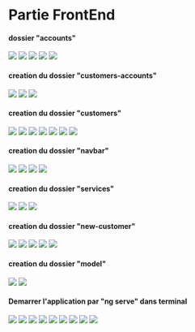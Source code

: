 <h1>Partie FrontEnd</h1>
<h4> dossier "accounts"</h4>
<img src="captures/img1.PNG">
<img src="captures/img2.PNG">
<img src="captures/img3.PNG">
<img src="captures/img4.PNG">
<img src="captures/img5.PNG">
<h4>creation du dossier "customers-accounts"</h4>
<img src="captures/img6.PNG">
<img src="captures/img7.PNG">
<img src="captures/img8.PNG">
<h4>creation du dossier "customers"</h4>
<img src="captures/img9.PNG">
<img src="captures/img10.PNG">
<img src="captures/img11.PNG">
<img src="captures/img12.PNG">
<img src="captures/img13.PNG">
<img src="captures/img14.PNG">
<img src="captures/img15.PNG">
<h4>creation du dossier "navbar"</h4>
<img src="captures/img16.PNG">
<img src="captures/img17.PNG">
<img src="captures/img18.PNG">
<img src="captures/img19.PNG">
<h4>creation du dossier "services"</h4>
<img src="captures/a1.PNG">
<img src="captures/a2.PNG">
<img src="captures/a3.PNG">
<h4>creation du dossier "new-customer"</h4>
<img src="captures/a4.PNG">
<img src="captures/a5.PNG">
<img src="captures/a6.PNG">
<img src="captures/a7.PNG">
<img src="captures/a8.PNG">
<h4>creation du dossier "model"</h4>
<img src="captures/a9.PNG">
<img src="captures/a10.PNG">
<h4>Demarrer l'application par "ng serve" dans terminal</h4>
<img src="captures/1.PNG">
<img src="captures/2.PNG">
<img src="captures/3.PNG">
<img src="captures/4.PNG">
<img src="captures/5.PNG">
<img src="captures/6.PNG">
<img src="captures/7.PNG">
<img src="captures/8.PNG">
<img src="captures/9.PNG">




